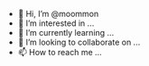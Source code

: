 - 👋 Hi, I’m @moommon
- 👀 I’m interested in ...
- 🌱 I’m currently learning ...
- 💞️ I’m looking to collaborate on ...
- 📫 How to reach me ...

<!---
moommon/moommon is a ✨ special ✨ repository because its `README.md` (this file) appears on your GitHub profile.
You can click the Preview link to take a look at your changes.
--->
